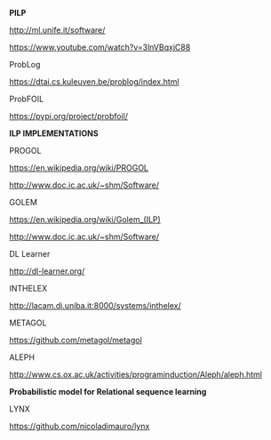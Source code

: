**PILP**

http://ml.unife.it/software/

https://www.youtube.com/watch?v=3lnVBqxjC88

ProbLog

https://dtai.cs.kuleuven.be/problog/index.html

ProbFOIL

https://pypi.org/project/probfoil/


**ILP IMPLEMENTATIONS**

PROGOL

https://en.wikipedia.org/wiki/PROGOL

http://www.doc.ic.ac.uk/~shm/Software/

GOLEM

https://en.wikipedia.org/wiki/Golem_(ILP)

http://www.doc.ic.ac.uk/~shm/Software/

DL Learner

http://dl-learner.org/

INTHELEX

http://lacam.di.uniba.it:8000/systems/inthelex/

METAGOL

https://github.com/metagol/metagol

ALEPH

http://www.cs.ox.ac.uk/activities/programinduction/Aleph/aleph.html

**Probabilistic model for Relational sequence learning**

LYNX

https://github.com/nicoladimauro/lynx
